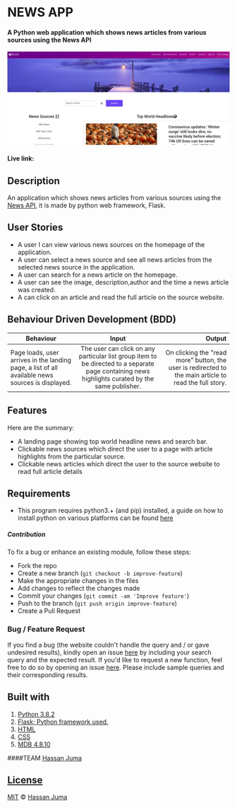 # NEWS APP

#### A Python web application which shows news articles from various sources using the News API

![Description](app.png)

#### Live link:

## Description

An application which shows news articles from various sources using the [News API](https://newsapi.org/), it is made by python web framework, Flask.

## User Stories

- A user I can view various news sources on the homepage of the application.
- A user can select a news source and see all news articles from the selected news source in the application.
- A user can search for a news article on the homepage.
- A user can see the image, description,author and the time a news article was created.
- A can click on an article and read the full article on the source website.

## Behaviour Driven Development (BDD)

| Behaviour                                                                                        |                                                                      Input                                                                       |                                                                                                 Output |
| ------------------------------------------------------------------------------------------------ | :----------------------------------------------------------------------------------------------------------------------------------------------: | -----------------------------------------------------------------------------------------------------: |
| Page loads, user arrives in the landing page, a list of all available news sources is displayed. | The user can click on any particular list group item to be directed to a separate page containing news highlights curated by the same publisher. | On clicking the "read more" button, the user is redirected to the main article to read the full story. |  |

## Features

Here are the summary:

- A landing page showing top world headline news and search bar.
- Clickable news sources which direct the user to a page with article highlights from the particular source.
- Clickable news articles which direct the user to the source website to read full article details

## Requirements

- This program requires python3.+ (and pip) installed, a guide on how to install python on various platforms can be found [here](https://www.python.org/)

##### Contribution

To fix a bug or enhance an existing module, follow these steps:

- Fork the repo
- Create a new branch (`git checkout -b improve-feature`)
- Make the appropriate changes in the files
- Add changes to reflect the changes made
- Commit your changes (`git commit -am 'Improve feature'`)
- Push to the branch (`git push origin improve-feature`)
- Create a Pull Request

### Bug / Feature Request

If you find a bug (the website couldn't handle the query and / or gave undesired results), kindly open an issue [here](https://github.com/HASSAN1A/News-App/issues/new) by including your search query and the expected result.
If you'd like to request a new function, feel free to do so by opening an issue [here](https://github.com/HASSAN1A/News-App). Please include sample queries and their corresponding results.

## Built with

1. [Python 3.8.2](https://www.python.org/doc/)
2. [Flask; Python framework used.](https://flask.palletsprojects.com/en/1.1.x/)
3. [HTML](https://www.w3schools.com/html/)
4. [CSS](https://www.w3schools.com/css/)
5. [MDB 4.8.10](https://mdbootstrap.com/)

####TEAM
[Hassan Juma ](https://github.com/HASSAN1A)

## [License](https://github.com/HASSAN1A/News-App/blob/master/LICENSE.md)

[MIT](https://github.com/HASSAN1A/News-App/blob/master/LICENSE.md) © [Hassan Juma](https://github.com/HASSAN1A)
